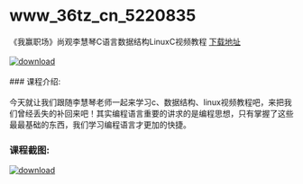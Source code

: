 # www_36tz_cn_5220835
《我赢职场》尚观李慧琴C语言数据结构LinuxC视频教程
[下载地址](http://www.36tz.cn/article/5220835 "下载地址")
<br/></br>[![download](http://36tz.cn/muke_img/2021_08_1-54-300x215.png "下载地址")](http://www.36tz.cn/article/5220835 "下载地址")
<br/></br>### 课程介绍:<br/></br>今天就让我们跟随李慧琴老师一起来学习c、数据结构、linux视频教程吧，来把我们曾经丢失的补回来吧！其实编程语言重要的讲求的是编程思想，只有掌握了这些最最基础的东西，我们学习编程语言才更加的快捷。

### 课程截图:
[![download](http://36tz.cn/muke_img/2021_08_2-54.png "下载地址")](http://www.36tz.cn/article/5220835 "下载地址")
